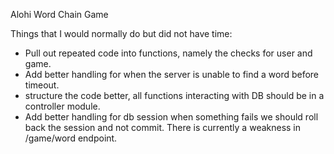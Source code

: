 Alohi Word Chain Game

Things that I would normally do but did not have time:
- Pull out repeated code into functions, namely the checks for user and game.
- Add better handling for when the server is unable to find a word before timeout.
- structure the code better, all functions interacting with DB should be in a controller module.
- Add better handling for db session when something fails we should roll back the session and not commit. There is currently a weakness in /game/word endpoint.
